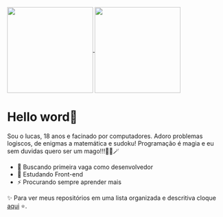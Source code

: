 <a href="https://github.com/anuraghazra/github-readme-stats">
  <img height=200 align="center" src="https://github-readme-stats.vercel.app/api?username=lucas-txt&theme=merko" />
</a>
<a href="https://github.com/anuraghazra/convoychat">
  <img height=200 align="center" src="https://github-readme-stats.vercel.app/api/top-langs?username=lucas-txt&layout=compact&langs_count=20&card_width=320&theme=merko" />
</a>

# Hello word🔮
Sou o lucas, 18 anos e facinado por computadores. Adoro problemas logiscos, de enigmas a matemática e sudoku! Programação é magia e eu sem duvidas quero ser um mago!!!🧙‍♂️🪄
- 🔭 Buscando primeira vaga como desenvolvedor 
- 🌱 Estudando Front-end
- ⚡ Procurando sempre aprender mais

✨ Para ver meus repositórios em uma lista organizada e descritiva cloque [aqui](https://github.com/lucas-txt/lucas-txt-repos/tree/master) ⭐. 

